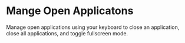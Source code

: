 # Mange Open Applicatons

Manage open applications using your keyboard to close an application, close all applications, and toggle fullscreen mode.
